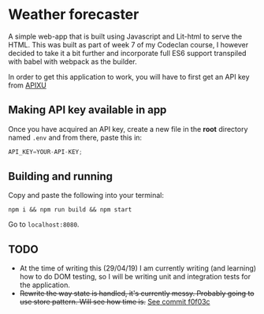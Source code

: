 # Weather forecaster

A simple web-app that is built using Javascript and Lit-html to serve the HTML. This was built as part of week 7 of my Codeclan course,
I however decided to take it a bit further and incorporate full ES6 support transpiled with babel with webpack as the builder.

In order to get this application to work, you will have to first get an API key from [APIXU](https://www.apixu.com/)

## Making API key available in app

Once you have acquired an API key, create a new file in the **root** directory named `.env` and from there, paste this in:

```javascript
API_KEY=YOUR-API-KEY;
```

## Building and running

Copy and paste the following into your terminal:

```
npm i && npm run build && npm start
```

Go to `localhost:8080`.

## TODO

* At the time of writing this (29/04/19) I am currently writing (and learning) how to do DOM testing, so I will be writing unit and integration tests for the application.
* ~~Rewrite the way state is handled, it's currently messy. Probably going to use store pattern. Will see how time is.~~ [See commit f0f03c](https://github.com/Gibbo3771/Weather-forecaster/commit/f0f03c42b34064225a6069c5401797e7e76bc586)
